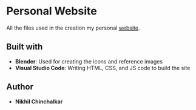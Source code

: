 # Personal Website

All the files used in the creation my personal [website](nikhilc52.github.io/website/).

## Built with

* **Blender**: Used for creating the icons and reference images
* **Visual Studio Code**: Writing HTML, CSS, and JS code to build the site

## Author

* **Nikhil Chinchalkar**

